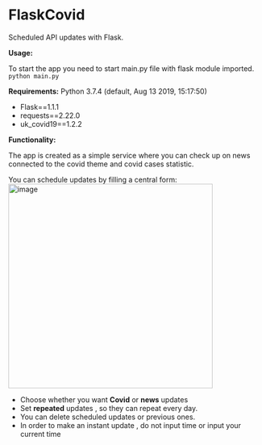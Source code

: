 # FlaskCovid

 Scheduled API updates with Flask.
 
 <b>Usage:</b>
 
 To start the app you need to start main.py file with flask module imported.
 <br/>
 ```python main.py```
 
 
 <b>Requirements:</b>
 Python 3.7.4 (default, Aug 13 2019, 15:17:50) 
 <ul>
 <li>Flask==1.1.1</li>
 <li>requests==2.22.0</li>
 <li>uk_covid19==1.2.2</li>
</ul>
 
 <b>Functionality:</b>
 
 The app is created as a simple service where you can check up on news connected to the covid theme and covid cases statistic.
 
 You can schedule updates by filling a central form: 
 <br/>
 <img width="405" alt="image" src="https://user-images.githubusercontent.com/56317867/145443342-26f037cf-cb8f-4346-9735-727725c7097e.png" >
 
 
 <ul>
 <li> Choose whether you want <b>Covid</b> or <b>news</b> updates </li>
 <li> Set <b>repeated</b> updates , so they can repeat every day. </li>
 <li> You can delete scheduled updates or previous ones. </li>
 <li> In order to make an instant update , do not input time or input your current time</li>
 </ul>
 

 
 
